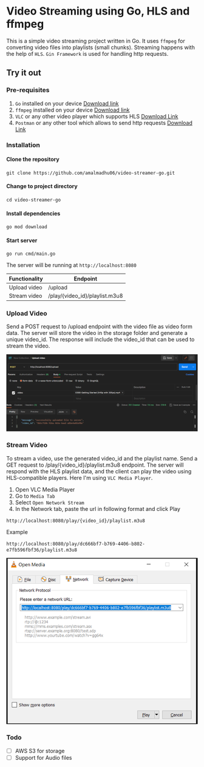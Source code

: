 # Video Streaming using Go, HLS and ffmpeg

This is a simple video streaming project written in Go. It uses `ffmpeg` for converting video files into playlists (small chunks). Streaming happens with the help of `HLS`. `Gin Framework` is used for handling http requests.

## Try it out

### Pre-requisites
1. `Go` installed on your device [Download link](go.dev/doc/install)
2. `ffmpeg` installed on your device [Download link](ffmpeg.org/download.html)
3.  `VLC` or any other video player which supports HLS [Download Link](videolan.org/vlc)
4.  `Postman` or any other tool which allows to send http requests [Download Link](postman.com/downloads)

### Installation

#### Clone the repository
```shell
git clone https://github.com/amalmadhu06/video-streamer-go.git
```

#### Change to project directory
```shell
cd video-streamer-go
```

#### Install dependencies
```shell
go mod download
```

#### Start server
```shell
go run cmd/main.go
```
The server will be running at `http://localhost:8080`

| Functionality | Endpoint                       |
|---------------|--------------------------------|
| Upload video  | /upload                        |
| Stream video  | /play/{video_id}/playlist.m3u8 |

### Upload Video
Send a POST request to /upload endpoint with the video file as video form data. The server will store the video in the storage folder and generate a unique video_id. The response will include the video_id that can be used to stream the video.

![img_1.png](assets/upload.png)


### Stream Video
To stream a video, use the generated video_id and the playlist name. Send a GET request to /play/{video_id}/playlist.m3u8 endpoint. The server will respond with the HLS playlist data, and the client can play the video using HLS-compatible players.
Here I'm using `VLC Media Player`.

1. Open VLC Media Player 
2. Go to `Media Tab`
3. Select `Open Network Stream`
4. In the Network tab, paste the url in following format and click Play
```http
http://localhost:8080/play/{video_id}/playlist.m3u8
```

Example
```
http://localhost:8080/play/dc666bf7-b769-4406-b802-e7fb596fbf36/playlist.m3u8
```

![img.png](assets/network-stream.png)


### Todo 

- [ ] AWS S3 for storage
- [ ] Support for Audio files